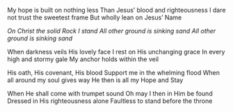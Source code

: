 My hope is built on nothing less 
Than Jesus’ blood and righteousness 
I dare not trust the sweetest frame 
But wholly lean on Jesus’ Name

*On Christ the solid Rock I stand* 
*All other ground is sinking sand* 
*All other ground is sinking sand*

When darkness veils His lovely face 
I rest on His unchanging grace 
In every high and stormy gale 
My anchor holds within the veil

His oath, His covenant, His blood 
Support me in the whelming flood 
When all around my soul gives way 
He then is all my Hope and Stay

When He shall come with trumpet sound 
Oh may I then in Him be found 
Dressed in His righteousness alone 
Faultless to stand before the throne